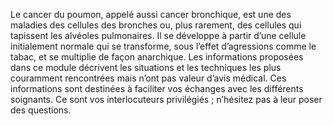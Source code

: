 Le cancer du poumon, appelé aussi cancer bronchique, est une des maladies des cellules des bronches ou, plus rarement, des cellules qui tapissent les alvéoles pulmonaires. Il se développe à partir d’une cellule initialement normale qui se transforme, sous l’effet d’agressions comme le tabac, et se multiplie de façon anarchique. Les informations proposées dans ce module décrivent les situations et les techniques les plus couramment rencontrées mais n’ont pas valeur d’avis médical. Ces informations sont destinées à faciliter vos échanges avec les différents soignants. Ce sont vos interlocuteurs privilégiés ; n’hésitez pas à leur poser des questions.

